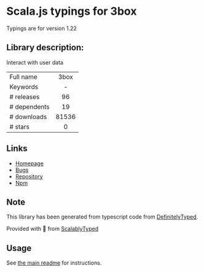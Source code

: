 
# Scala.js typings for 3box

Typings are for version 1.22

## Library description:
Interact with user data

|                    |                 |
| ------------------ | :-------------: |
| Full name          | 3box |
| Keywords           | - |
| # releases         | 96 |
| # dependents       | 19 |
| # downloads        | 81536 |
| # stars            | 0 |

## Links
- [Homepage](https://github.com/3box/3box-js#readme)
- [Bugs](https://github.com/3box/3box-js/issues)
- [Repository](https://github.com/3box/3box-js)
- [Npm](https://www.npmjs.com/package/3box)
    


## Note
This library has been generated from typescript code from [DefinitelyTyped](https://definitelytyped.org).

Provided with :purple_heart: from [ScalablyTyped](https://github.com/oyvindberg/ScalablyTyped)

## Usage
See [the main readme](../../readme.md) for instructions.


